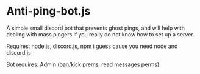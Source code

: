 # Anti-ping-bot.js
A simple small discord bot that prevents ghost pings, and will help with dealing with mass pingers if you really do not know how to set up a server.

Requires: node.js, discord.js, npm i guess cause you need node and discord.js 

Bot requires: Admin (ban/kick prems, read messages perms)


